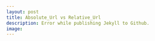 ```yaml
---
layout: post
title: Absolute_Url vs Relative_Url
description: Error while publishing Jekyll to Github.
image: 
---
```


